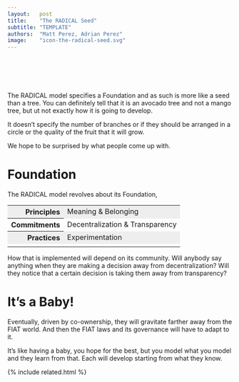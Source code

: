 ```yaml
---
layout:   post
title:    "The RADICAL Seed"
subtitle: "TEMPLATE"
authors:  "Matt Perez, Adrian Perez"
image:    "icon-the-radical-seed.svg"
---
```


<div style="display:none;">
 <p>The <span class="_paradigm">RADICAL</span> model specifies a Foundation and as such is more like a seed than a tree. Avocado versus mango, you can tell what kind of tree it is, but not exactly how it is going to develop.</p>
</div>

<h1>&nbsp;</h1>
 <p>The <span class="_paradigm">RADICAL</span> model specifies a Foundation and as such is more like a seed than a tree. You can definitely tell that it is an avocado tree and not a mango tree, but ut not exactly how it is going to develop.</p>
 <p>It doesn’t specify the number of branches or if they should be arranged in a circle or the quality of the fruit that it will grow.</p>
 <p>We hope to be surprised by what people come up with.</p>

<h1>Foundation</h1>
 <p>The <span class="_paradigm">RADICAL</span> model revolves about its Foundation,</p>
  <div class="_center">
   <table>
    <tr style="background-color:#EEEEEE; ">
     <th style="text-align: right">Principles</th>
     <td>Meaning & Belonging</td>
    </tr>
    <tr>
     <th style="text-align: right">Commitments</th>
     <td>Decentralization & Transparency</td>
    </tr>
    <tr style="background-color:#EEEEEE; ">
     <th style="text-align: right">Practices</th>
     <td>Experimentation</td>
    </tr>
    <tr>
     <td class="_filler; "></td>
    </tr>
   </table>
  </div>
 <p>How that is implemented will depend on its community. Will anybody say anything when they are making a decision away from decentralization? Will they notice that a certain decision is taking them away from transparency?</p>

<h1>It’s a Baby!</h1>
 <p>Eventually, driven by co-ownership, they will gravitate farther away from the <span class="_paradigm">FIAT</span> world. And then the <span class="_paradigm">FIAT</span> laws and its governance will have to adapt to it.</p>
 <p>It’s like having a baby, you hope for the best, but you model what you model and they learn from that. Each will develop starting from what they know.</p>

{% include related.html %}
